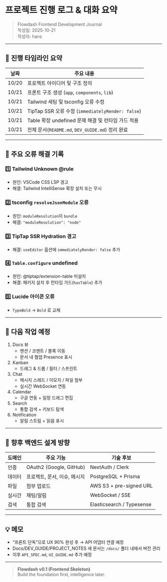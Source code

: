 # 프로젝트 진행 로그 & 대화 요약

> Flowdash Frontend Development Journal  
> 작성일: 2025-10-21  
> 작성자: hans

---

## 📅 진행 타임라인 요약

| 날짜 | 주요 내용 |
|------|------------|
| 10/20 | 프로젝트 아이디어 및 구조 정의 |
| 10/21 | 프론트 구조 생성 (`app`, `components`, `lib`) |
| 10/21 | Tailwind 세팅 및 tsconfig 오류 수정 |
| 10/21 | TipTap SSR 오류 수정 (`immediatelyRender: false`) |
| 10/21 | Table 확장 undefined 문제 해결 및 런타임 가드 적용 |
| 10/21 | 전체 문서(`README.md`, `DEV_GUIDE.md`) 정리 완료 |

---

## 🧩 주요 오류 해결 기록

### 1️⃣ Tailwind Unknown @rule
- 원인: VSCode CSS LSP 경고
- 해결: Tailwind IntelliSense 확장 설치 또는 무시

### 2️⃣ tsconfig `resolveJsonModule` 오류
- 원인: `moduleResolution`이 `bundle`
- 해결: `"moduleResolution": "node"`

### 3️⃣ TipTap SSR Hydration 경고
- 해결: `useEditor` 옵션에 `immediatelyRender: false` 추가

### 4️⃣ `Table.configure` undefined
- 원인: @tiptap/extension-table 미설치
- 해결: 패키지 설치 후 런타임 가드(`hasTable`) 추가

### 5️⃣ Lucide 아이콘 오류
- `TypeBold` → `Bold` 로 교체

---

## 🧠 다음 작업 예정

1. Docs 뷰
   - 멘션 / 코멘트 / 블록 이동
   - 문서 내 협업 Presence 표시
2. Kanban
   - 드래그 & 드롭 / 필터 / 스프린트
3. Chat
   - 메시지 스레드 / 이모지 / 파일 첨부
   - 실시간 WebSocket 연동
4. Calendar
   - 구글 연동 + 일정 드래그 편집
5. Search
   - 통합 검색 + 키보드 탐색
6. Notification
   - 알림 스트림 + 읽음 표시


---

## 🧭 향후 백엔드 설계 방향

| 도메인 | 주요 기능 | 기술 후보 |
|--------|-----------|-----------|
| 인증 | OAuth2 (Google, GitHub) | NextAuth / Clerk |
| 데이터 | 프로젝트, 문서, 이슈, 메시지 | PostgreSQL + Prisma |
| 파일 | 첨부 업로드 | AWS S3 + pre-signed URL |
| 실시간 | 채팅/알림 | WebSocket / SSE |
| 검색 | 통합 검색 | Elasticsearch / Typesense |

---

## 💡 메모
- “프론트 단독”으로 UX 90% 완성 후 → API 어댑터 연결 예정  
- Docs/DEV_GUIDE/PROJECT_NOTES 세 문서는 `/docs/` 폴더 내에서 버전 관리  
- 이후 `API_SPEC.md`, `UI_GUIDE.md` 추가 예정

---

> **Flowdash v0.1 (Frontend Skeleton)**  
> Build the foundation first, intelligence later.
